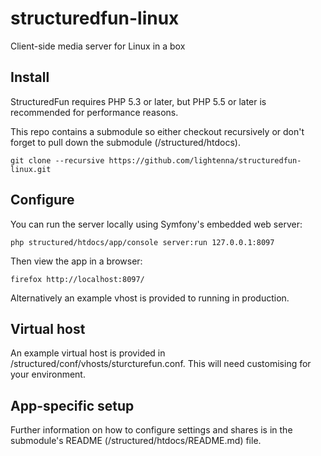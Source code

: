 structuredfun-linux
===================

Client-side media server for Linux in a box

Install
-------
StructuredFun requires PHP 5.3 or later, but PHP 5.5 or later is recommended for performance reasons.

This repo contains a submodule so either checkout recursively or don't forget to pull down the submodule (/structured/htdocs).

```git clone --recursive https://github.com/lightenna/structuredfun-linux.git```

Configure
---------
You can run the server locally using Symfony's embedded web server:

```php structured/htdocs/app/console server:run 127.0.0.1:8097```

Then view the app in a browser:

```firefox http://localhost:8097/```

Alternatively an example vhost is provided to running in production.

Virtual host
------------
An example virtual host is provided in /structured/conf/vhosts/sturcturefun.conf.  This will need customising for your environment.

App-specific setup
------------------
Further information on how to configure settings and shares is in the submodule's README (/structured/htdocs/README.md) file.
